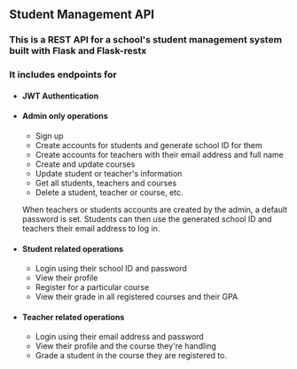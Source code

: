 ## Student Management API

### This is a REST API  for a school's student management system built with Flask and Flask-restx
### It includes endpoints for <br>


<ul>

#### <li> JWT Authentication </li>


#### <li> Admin only operations </li>
<ul>
  <li> Sign up  </li>
  <li> Create accounts for students and generate school ID for them </li>
  <li> Create accounts for teachers with their email address and full name </li>
  <li> Create and update courses </li>
  <li> Update student or teacher's information </li>
  <li> Get all students, teachers and courses </li>
  <li> Delete a student, teacher or course, etc. </li>
</ul>

When teachers or students accounts are created by the admin, a default password is set. Students can then use the generated school ID and teachers their email address to log in.


#### <li> Student related operations </li>
<ul>
  <li> Login using their school ID and password  </li>
  <li> View their profile  </li>
  <li> Register for a particular course </li>
  <li> View their grade in all registered courses and their GPA </li>
</ul>

#### <li> Teacher related operations </li>
<ul>
  <li> Login using their email address and password </li>
  <li> View their profile and the course they're handling </li>
  <li> Grade a student in the course they are registered to. </li>
</ul>
</ul>
